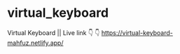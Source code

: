 # virtual_keyboard
Virtual Keyboard || Live link 👇  👇 
https://virtual-keyboard-mahfuz.netlify.app/
